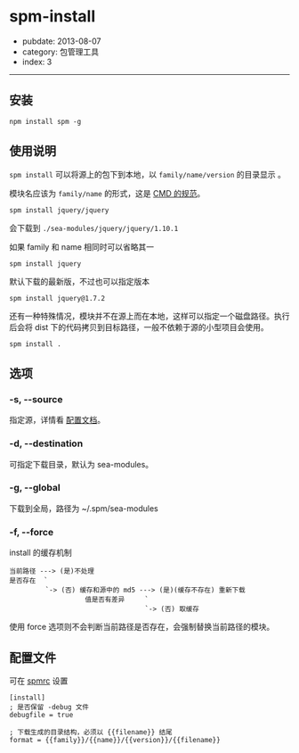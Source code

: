 # spm-install

- pubdate: 2013-08-07
- category: 包管理工具
- index: 3

-----------

## 安装

```
npm install spm -g
```

## 使用说明

`spm install` 可以将源上的包下到本地，以 `family/name/version` 的目录显示 。

模块名应该为 `family/name` 的形式，这是 [CMD 的规范](https://github.com/seajs/seajs/issues/242)。

```
spm install jquery/jquery
```

会下载到 `./sea-modules/jquery/jquery/1.10.1`

如果 family 和 name 相同时可以省略其一

```
spm install jquery
```

默认下载的最新版，不过也可以指定版本

```
spm install jquery@1.7.2
```

还有一种特殊情况，模块并不在源上而在本地，这样可以指定一个磁盘路径。执行后会将 dist 下的代码拷贝到目标路径，一般不依赖于源的小型项目会使用。

```
spm install .
```

## 选项

### -s, --source

指定源，详情看 [配置文档](../doc/spm-global-config#source)。

### -d, --destination

可指定下载目录，默认为 sea-modules。

### -g, --global

下载到全局，路径为 ~/.spm/sea-modules

### -f, --force

install 的缓存机制

```
当前路径 ---> (是)不处理
是否存在  `
         `-> (否) 缓存和源中的 md5 ---> (是)(缓存不存在) 重新下载
                   值是否有差异     `
                                  `-> (否) 取缓存
```

使用 force 选项则不会判断当前路径是否存在，会强制替换当前路径的模块。

## 配置文件

可在 [spmrc](../doc/spm-global-config#spmrc) 设置

```
[install]
; 是否保留 -debug 文件
debugfile = true

; 下载生成的目录结构，必须以 {{filename}} 结尾
format = {{family}}/{{name}}/{{version}}/{{filename}}
```
